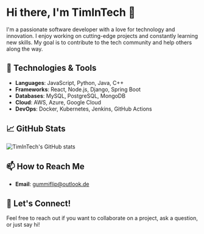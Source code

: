 # Hi there, I'm TimInTech 👋

I'm a passionate software developer with a love for technology and innovation. I enjoy working on cutting-edge projects and constantly learning new skills. My goal is to contribute to the tech community and help others along the way.

## 🔧 Technologies & Tools

- **Languages**: JavaScript, Python, Java, C++
- **Frameworks**: React, Node.js, Django, Spring Boot
- **Databases**: MySQL, PostgreSQL, MongoDB
- **Cloud**: AWS, Azure, Google Cloud
- **DevOps**: Docker, Kubernetes, Jenkins, GitHub Actions

## 📈 GitHub Stats

![TimInTech's GitHub stats](https://github-readme-stats.vercel.app/api?username=TimInTech&show_icons=true&theme=radical)

## 📫 How to Reach Me

- **Email**: gummiflip@outlook.de

## 💬 Let's Connect!

Feel free to reach out if you want to collaborate on a project, ask a question, or just say hi!
